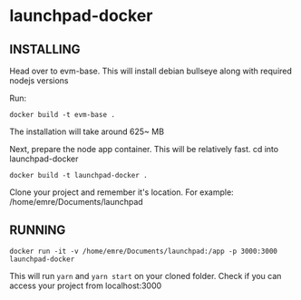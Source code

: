 # launchpad-docker

## INSTALLING

Head over to evm-base. This will install debian bullseye along with required nodejs versions 

Run:

`docker build -t evm-base .`

The installation will take around 625~ MB

Next, prepare the node app container. This will be relatively fast. cd into launchpad-docker

`docker build -t launchpad-docker .`

Clone your project and remember it's location. For example: /home/emre/Documents/launchpad
## RUNNING
`docker run -it -v /home/emre/Documents/launchpad:/app -p 3000:3000 launchpad-docker`

This will run `yarn` and `yarn start` on your cloned folder. Check if you can access your project from localhost:3000
